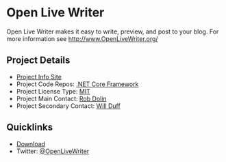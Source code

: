 # Open Live Writer

Open Live Writer makes it easy to write, preview, and post to your blog.
For more information see http://www.OpenLiveWriter.org/

## Project Details

* [Project Info Site](http://openlivewriter.org)
* Project Code Repos:  [.NET Core Framework](https://github.com/openlivewriter)
* Project License Type: [MIT](https://github.com/OpenLiveWriter/OpenLiveWriter/blob/master/license.txt)
* Project Main Contact: [Rob Dolin](https://github.com/RobDolin)
* Project Secondary Contact: [Will Duff](https://github.com/WillDuff)

## Quicklinks
* [Download](http://openlivewriter.org)
* Twitter: [@OpenLiveWriter](https://twitter.com/openlivewriter)

